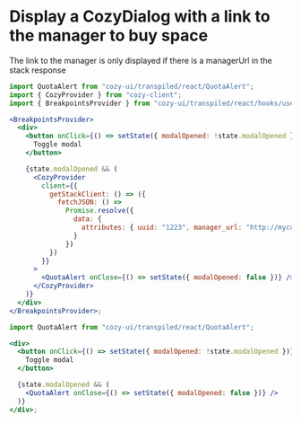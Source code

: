 # Display a CozyDialog with a link to the manager to buy space

The link to the manager is only displayed if there is a managerUrl
in the stack response

```jsx noeditor
import QuotaAlert from "cozy-ui/transpiled/react/QuotaAlert";
import { CozyProvider } from "cozy-client";
import { BreakpointsProvider } from "cozy-ui/transpiled/react/hooks/useBreakpoints";

<BreakpointsProvider>
  <div>
    <button onClick={() => setState({ modalOpened: !state.modalOpened })}>
      Toggle modal
    </button>

    {state.modalOpened && (
      <CozyProvider
        client={{
          getStackClient: () => ({
            fetchJSON: () =>
              Promise.resolve({
                data: {
                  attributes: { uuid: "1223", manager_url: "http://mycozy.cloud" }
                }
              })
          })
        }}
      >
        <QuotaAlert onClose={() => setState({ modalOpened: false })} />
      </CozyProvider>
    )}
  </div>
</BreakpointsProvider>;
```

```jsx static
import QuotaAlert from "cozy-ui/transpiled/react/QuotaAlert";

<div>
  <button onClick={() => setState({ modalOpened: !state.modalOpened })}>
    Toggle modal
  </button>

  {state.modalOpened && (
    <QuotaAlert onClose={() => setState({ modalOpened: false })} />
  )}
</div>;
```
